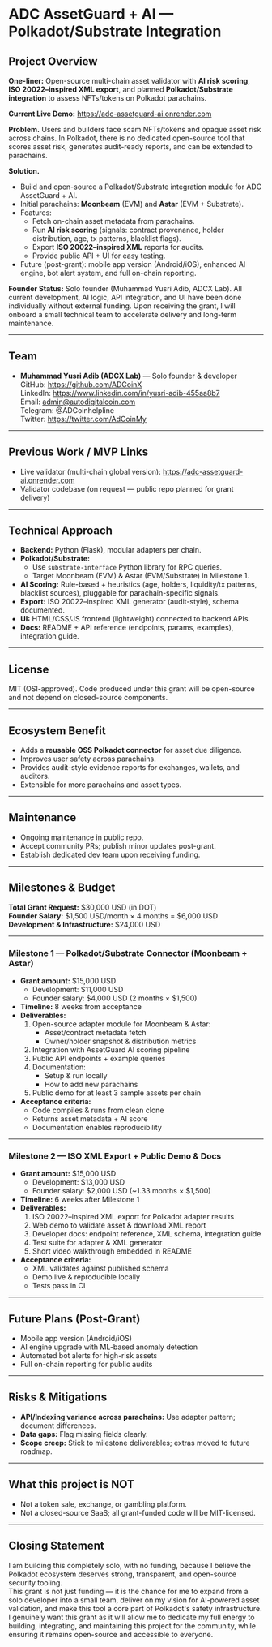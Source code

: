# ADC AssetGuard + AI — Polkadot/Substrate Integration

## Project Overview
**One-liner:** Open-source multi-chain asset validator with **AI risk scoring**, **ISO 20022–inspired XML export**, and planned **Polkadot/Substrate integration** to assess NFTs/tokens on Polkadot parachains.  

**Current Live Demo:** https://adc-assetguard-ai.onrender.com  

**Problem.** Users and builders face scam NFTs/tokens and opaque asset risk across chains. In Polkadot, there is no dedicated open-source tool that scores asset risk, generates audit-ready reports, and can be extended to parachains.  

**Solution.**  
- Build and open-source a Polkadot/Substrate integration module for ADC AssetGuard + AI.  
- Initial parachains: **Moonbeam** (EVM) and **Astar** (EVM + Substrate).  
- Features:
  - Fetch on-chain asset metadata from parachains.
  - Run **AI risk scoring** (signals: contract provenance, holder distribution, age, tx patterns, blacklist flags).
  - Export **ISO 20022–inspired XML** reports for audits.
  - Provide public API + UI for easy testing.
- Future (post-grant): mobile app version (Android/iOS), enhanced AI engine, bot alert system, and full on-chain reporting.

**Founder Status:** Solo founder (Muhammad Yusri Adib, ADCX Lab). All current development, AI logic, API integration, and UI have been done individually without external funding. Upon receiving the grant, I will onboard a small technical team to accelerate delivery and long-term maintenance.

---

## Team
- **Muhammad Yusri Adib (ADCX Lab)** — Solo founder & developer  
  GitHub: https://github.com/ADCoinX  
  LinkedIn: https://www.linkedin.com/in/yusri-adib-455aa8b7  
  Email: admin@autodigitalcoin.com  
  Telegram: @ADCoinhelpline  
  Twitter: https://twitter.com/AdCoinMy  

---

## Previous Work / MVP Links
- Live validator (multi-chain global version): https://adc-assetguard-ai.onrender.com  
- Validator codebase (on request — public repo planned for grant delivery)  

---

## Technical Approach
- **Backend:** Python (Flask), modular adapters per chain.
- **Polkadot/Substrate:**  
  - Use `substrate-interface` Python library for RPC queries.
  - Target Moonbeam (EVM) & Astar (EVM/Substrate) in Milestone 1.
- **AI Scoring:** Rule-based + heuristics (age, holders, liquidity/tx patterns, blacklist sources), pluggable for parachain-specific signals.
- **Export:** ISO 20022–inspired XML generator (audit-style), schema documented.
- **UI:** HTML/CSS/JS frontend (lightweight) connected to backend APIs.
- **Docs:** README + API reference (endpoints, params, examples), integration guide.

---

## License
MIT (OSI-approved). Code produced under this grant will be open-source and not depend on closed-source components.

---

## Ecosystem Benefit
- Adds a **reusable OSS Polkadot connector** for asset due diligence.
- Improves user safety across parachains.
- Provides audit-style evidence reports for exchanges, wallets, and auditors.
- Extensible for more parachains and asset types.

---

## Maintenance
- Ongoing maintenance in public repo.
- Accept community PRs; publish minor updates post-grant.
- Establish dedicated dev team upon receiving funding.

---

## Milestones & Budget

**Total Grant Request:** $30,000 USD (in DOT)  
**Founder Salary:** $1,500 USD/month × 4 months = $6,000 USD  
**Development & Infrastructure:** $24,000 USD

---

### Milestone 1 — Polkadot/Substrate Connector (Moonbeam + Astar)
- **Grant amount:** $15,000 USD  
  - Development: $11,000 USD  
  - Founder salary: $4,000 USD (2 months × $1,500)
- **Timeline:** 8 weeks from acceptance
- **Deliverables:**
  1. Open-source adapter module for Moonbeam & Astar:
     - Asset/contract metadata fetch
     - Owner/holder snapshot & distribution metrics
  2. Integration with AssetGuard AI scoring pipeline
  3. Public API endpoints + example queries
  4. Documentation:
     - Setup & run locally
     - How to add new parachains
  5. Public demo for at least 3 sample assets per chain
- **Acceptance criteria:**
  - Code compiles & runs from clean clone
  - Returns asset metadata + AI score
  - Documentation enables reproducibility

---

### Milestone 2 — ISO XML Export + Public Demo & Docs
- **Grant amount:** $15,000 USD  
  - Development: $13,000 USD  
  - Founder salary: $2,000 USD (~1.33 months × $1,500)
- **Timeline:** 6 weeks after Milestone 1
- **Deliverables:**
  1. ISO 20022–inspired XML export for Polkadot adapter results
  2. Web demo to validate asset & download XML report
  3. Developer docs: endpoint reference, XML schema, integration guide
  4. Test suite for adapter & XML generator
  5. Short video walkthrough embedded in README
- **Acceptance criteria:**
  - XML validates against published schema
  - Demo live & reproducible locally
  - Tests pass in CI

---

## Future Plans (Post-Grant)
- Mobile app version (Android/iOS)
- AI engine upgrade with ML-based anomaly detection
- Automated bot alerts for high-risk assets
- Full on-chain reporting for public audits

---

## Risks & Mitigations
- **API/Indexing variance across parachains:** Use adapter pattern; document differences.
- **Data gaps:** Flag missing fields clearly.
- **Scope creep:** Stick to milestone deliverables; extras moved to future roadmap.

---

## What this project is NOT
- Not a token sale, exchange, or gambling platform.
- Not a closed-source SaaS; all grant-funded code will be MIT-licensed.

---

## Closing Statement
I am building this completely solo, with no funding, because I believe the Polkadot ecosystem deserves strong, transparent, and open-source security tooling.  
This grant is not just funding — it is the chance for me to expand from a solo developer into a small team, deliver on my vision for AI-powered asset validation, and make this tool a core part of Polkadot's safety infrastructure.  
I genuinely want this grant as it will allow me to dedicate my full energy to building, integrating, and maintaining this project for the community, while ensuring it remains open-source and accessible to everyone.
